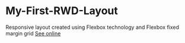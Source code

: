 # My-First-RWD-Layout
Responsive layout created using Flexbox technology and Flexbox fixed margin grid
<a href="https://matutamiller.github.io/My-First-RWD-Layout/">See online</a>
